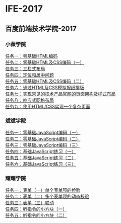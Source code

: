 # IFE-2017
## 百度前端技术学院-2017

### 小薇学院
[任务一：零基础HTML编码](html/task-1.html)</br>
[任务二：零基础HTML及CSS编码（一）]()</br>
[任务三：三栏式布局]()</br>
[任务四：定位和居中问题]()</br>
[任务五：零基础HTML及CSS编码（二）]()</br>
[任务六：通过HTML及CSS模拟报纸排版]()</br>
[任务七：实现常见的技术产品官网的页面架构及样式布局]()</br>
[任务八：响应式网格布局]()</br>
[任务九：使用HTML/CSS实现一个复杂页面]()</br>
### 斌斌学院
[任务一：零基础JavaScript编码（一）]()</br>
[任务二：零基础JavaScript编码（二）]()</br>
[任务三：零基础JavaScript编码（三）]()</br>
[任务四：基础JavaScript练习（一）]()</br>
[任务五：基础JavaScript练习（二）]()</br>
[任务六：基础JavaScript练习（三）]()</br>
### 耀耀学院
[任务一：表单（一）单个表单项的检验]()</br>
[任务二：表单（二）多个表单项的动态校验]()</br>
[任务三：表单（三）联动]()</br>
[任务四：听指令的小方块（一）]()</br>
[任务五：听指令的小方块（二）]()</br>
